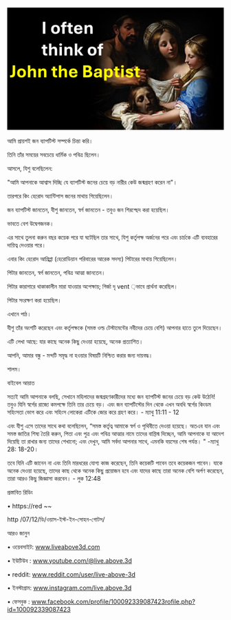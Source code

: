 ![Video cover image](../cover.jpg)

আমি প্রায়শই জন ব্যাপটিস্ট সম্পর্কে চিন্তা করি।

তিনি তাঁর সময়ের সবচেয়ে ধার্মিক ও পবিত্র ছিলেন।

আসলে, যিশু বলেছিলেন:

"আমি আপনাকে আশ্বাস দিচ্ছি যে ব্যাপটিস্ট জনের চেয়ে বড় নারীর কেউ জন্মগ্রহণ করেন না"।

তারপরে কিং হেরোদ অ্যান্টিপাস জনের মাথায় গিয়েছিলেন।

জন ব্যাপটিস্ট জানতেন, যীশু জানতেন, স্বর্গ জানতেন - তবুও জন শিরশ্ছেদ করা হয়েছিল।

ভাবতে বেশ উদ্বেগজনক।

এর সাথে তুলনা করুন বছর কয়েক পরে যা ঘটেছিল তার সাথে, যিশু কর্তৃপক্ষ অর্জনের পরে এবং চার্চকে এটি ব্যবহারের দায়িত্ব দেওয়ার পরে।

এবার কিং হেরোদ আগ্রিপ্পা (হেরোডিয়ান পরিবারের আরেক সদস্য) পিটারের মাথায় গিয়েছিলেন।

পিটার জানতেন, স্বর্গ জানতেন, পবিত্র আত্মা জানতেন।

পিটার কারাগারে থাকাকালীন মারা যাওয়ার অপেক্ষায়; গির্জা দৃ vent ়ভাবে প্রার্থনা করেছিল।

পিটার সংরক্ষণ করা হয়েছিল।

এখানে পাঠ।

যীশু তাঁর অংশটি করেছেন এবং কর্তৃপক্ষকে (সমস্ত ওল্ড টেস্টামেন্টের নবীদের চেয়ে বেশি) আপনার হাতে তুলে দিয়েছেন।

এটি লেখা আছে: যার কাছে অনেক কিছু দেওয়া হয়েছে, অনেক প্রত্যাশিত।

আপনি, আমার বন্ধু - মন্দটি সমৃদ্ধ না হওয়ার বিষয়টি নিশ্চিত করার জন্য দায়বদ্ধ।

শালম।

বাইবেল আয়াত

সত্যই আমি আপনাকে বলছি, সেখানে মহিলাদের জন্মগ্রহণকারীদের মধ্যে জন ব্যাপটিস্ট জনের চেয়ে বড় কেউ উঠেনি! তবুও যিনি স্বর্গের রাজ্যে কমপক্ষে তিনি তার চেয়ে বড়। এবং জন ব্যাপটিস্টের দিন থেকে এখন অবধি স্বর্গের কিংডম সহিংসতা ভোগ করে এবং সহিংস লোকেরা এটিকে জোর করে গ্রহণ করে। - ম্যাথু 11:11 - 12

এবং যীশু এসে তাদের সাথে কথা বলেছিলেন, “সমস্ত কর্তৃত্ব আমাকে স্বর্গ ও পৃথিবীতে দেওয়া হয়েছে। অতএব যান এবং সমস্ত জাতির শিষ্য তৈরি করুন, পিতা এবং পুত্র এবং পবিত্র আত্মার নামে তাদের বাপ্তিস্ম দিচ্ছেন, আমি আপনাকে যা আদেশ দিয়েছি তা রাখার জন্য তাদের শেখানো; এবং দেখুন, আমি সর্বদা আপনার সাথে, এমনকি বয়সের শেষ পর্যন্ত। " -ম্যাথু 28: 18-20।

তবে যিনি এটি জানেন না এবং তিনি মারধরের যোগ্য কাজ করেছেন, তিনি কয়েকটি পাবেন তবে কয়েকজন পাবেন। যাকে অনেক দেওয়া হয়েছে, তাদের কাছ থেকে অনেক কিছু প্রয়োজন হবে এবং যাদের কাছে তারা অনেক বেশি অর্পণ করেছেন, তারা আরও কিছু জিজ্ঞাসা করবেন। - লুক 12:48

প্রস্তাবিত রিডিং

• https://red ~~

http /07/12/ডি/ওয়াস-ইস্ট-ইন-সোহন-গোটস/

আরও জানুন

• ওয়েবসাইট: www.liveabove3d.com

• ইউটিউব : www.youtube.com/@live.above.3d

• reddit: www.reddit.com/user/live-above-3d

• ইনস্টাগ্রাম: www.instagram.com/live.above.3d

• ফেসবুক : www.facebook.com/profile/100092339087423rofile.php?id=100092339087423